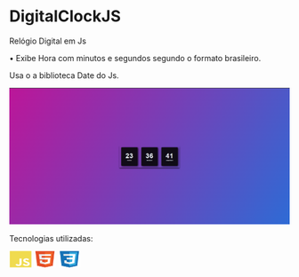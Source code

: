# DigitalClockJS
Relógio Digital em Js


• Exibe Hora com minutos e segundos segundo o formato brasileiro.

Usa o a biblioteca Date do Js.


![image](https://raw.githubusercontent.com/Brunogoniadis/DigitalClockJS/main/screenshot/Captura.png)

Tecnologias utilizadas:
<div style="display: inline_block">
  <img align="center" alt="Bruno-Js" height="30" width="40" src="https://raw.githubusercontent.com/devicons/devicon/master/icons/javascript/javascript-plain.svg">
  <img align="center" alt="Bruno-HTML" height="30" width="40" src="https://raw.githubusercontent.com/devicons/devicon/master/icons/html5/html5-original.svg">
  <img align="center" alt="Bruno-CSS" height="30" width="40" src="https://raw.githubusercontent.com/devicons/devicon/master/icons/css3/css3-original.svg">
</div>
